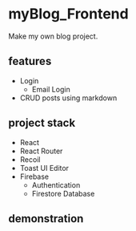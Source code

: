 # myBlog_Frontend

Make my own blog project.

## features

-   Login
    -   Email Login
-   CRUD posts using markdown

## project stack

-   React
-   React Router
-   Recoil
-   Toast UI Editor
-   Firebase
    -   Authentication
    -   Firestore Database

## demonstration
